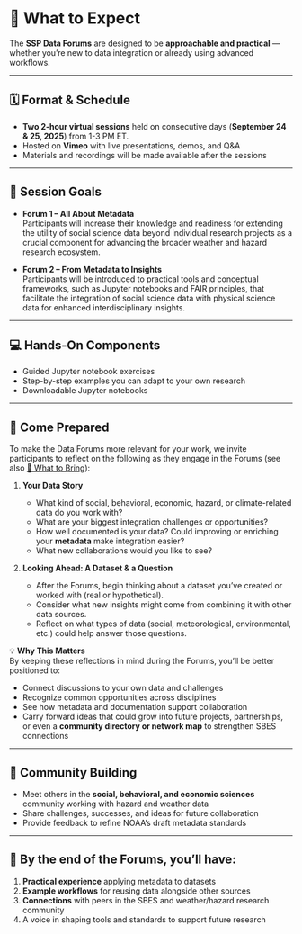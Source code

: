 # 📅 What to Expect

The **SSP Data Forums** are designed to be **approachable and practical** — whether you’re new to data integration or already using advanced workflows.

---

## 🗓 Format & Schedule
- **Two 2-hour virtual sessions** held on consecutive days (**September 24 & 25, 2025**) from 1-3 PM ET.
- Hosted on **Vimeo** with live presentations, demos, and Q&A
- Materials and recordings will be made available after the sessions

---

## 🧠 Session Goals
- **Forum 1 – All About Metadata**  
  Participants will increase their knowledge and readiness for extending the utility of social science data beyond individual research projects as a crucial component for advancing the broader weather and hazard research ecosystem.
  
- **Forum 2 – From Metadata to Insights**  
  Participants will be introduced to practical tools and conceptual frameworks, such as Jupyter notebooks and FAIR principles, that facilitate the integration of social science data with physical science data for enhanced interdisciplinary insights.

---

## 💻 Hands-On Components
- Guided Jupyter notebook exercises
- Step-by-step examples you can adapt to your own research
- Downloadable Jupyter notebooks

---

## 🧩 **Come Prepared**  
To make the Data Forums more relevant for your work, we invite participants to reflect on the following as they engage in the Forums (see also [🧩 What to Bring](what-to-bring.md)):  

1. **Your Data Story**  
   - What kind of social, behavioral, economic, hazard, or climate-related data do you work with?  
   - What are your biggest integration challenges or opportunities?  
   - How well documented is your data? Could improving or enriching your **metadata** make integration easier?  
   - What new collaborations would you like to see?  

2. **Looking Ahead: A Dataset & a Question**  
   - After the Forums, begin thinking about a dataset you’ve created or worked with (real or hypothetical).  
   - Consider what new insights might come from combining it with other data sources.  
   - Reflect on what types of data (social, meteorological, environmental, etc.) could help answer those questions.  

💡 **Why This Matters**  
By keeping these reflections in mind during the Forums, you’ll be better positioned to:  
- Connect discussions to your own data and challenges  
- Recognize common opportunities across disciplines  
- See how metadata and documentation support collaboration  
- Carry forward ideas that could grow into future projects, partnerships, or even a **community directory or network map** to strengthen SBES connections  

---

## 🤝 Community Building
- Meet others in the **social, behavioral, and economic sciences** community working with hazard and weather data
- Share challenges, successes, and ideas for future collaboration
- Provide feedback to refine NOAA’s draft metadata standards

---

## 📌 By the end of the Forums, you’ll have:
1. **Practical experience** applying metadata to datasets  
2. **Example workflows** for reusing data alongside other sources  
3. **Connections** with peers in the SBES and weather/hazard research community  
4. A voice in shaping tools and standards to support future research
